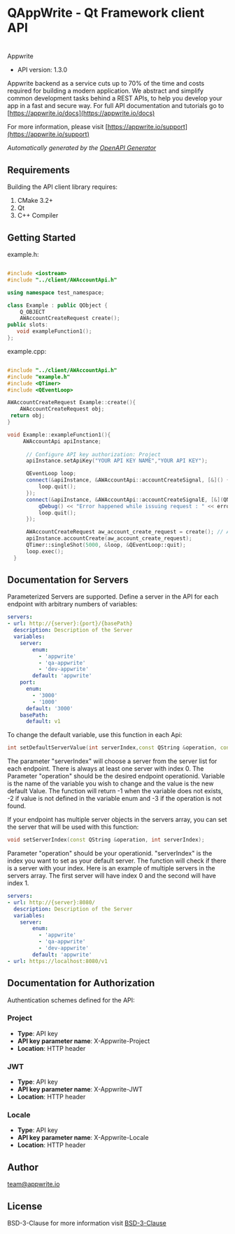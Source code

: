 # QAppWrite - Qt Framework client API

# 

Appwrite

- API version: 1.3.0

Appwrite backend as a service cuts up to 70% of the time and costs required for building a modern application. We abstract and simplify common development tasks behind a REST APIs, to help you develop your app in a fast and secure way. For full API documentation and tutorials go to [https://appwrite.io/docs](https://appwrite.io/docs)

  For more information, please visit [https://appwrite.io/support](https://appwrite.io/support)

*Automatically generated by the [OpenAPI Generator](https://openapi-generator.tech)*


## Requirements

Building the API client library requires:

1. CMake 3.2+
2. Qt
3. C++ Compiler

## Getting Started

example.h:
```c++

#include <iostream>
#include "../client/AWAccountApi.h"

using namespace test_namespace;

class Example : public QObject {
    Q_OBJECT
    AWAccountCreateRequest create();
public slots:
   void exampleFunction1();
};

```

example.cpp:
```c++

#include "../client/AWAccountApi.h"
#include "example.h"
#include <QTimer>
#include <QEventLoop>

AWAccountCreateRequest Example::create(){
    AWAccountCreateRequest obj;
 return obj;
}

void Example::exampleFunction1(){
     AWAccountApi apiInstance;
     
      // Configure API key authorization: Project
      apiInstance.setApiKey("YOUR API KEY NAME","YOUR API KEY");

      QEventLoop loop;
      connect(&apiInstance, &AWAccountApi::accountCreateSignal, [&]() {
          loop.quit();
      });
      connect(&apiInstance, &AWAccountApi::accountCreateSignalE, [&](QNetworkReply::NetworkError, QString error_str) {
          qDebug() << "Error happened while issuing request : " << error_str;
          loop.quit();
      });

      AWAccountCreateRequest aw_account_create_request = create(); // AWAccountCreateRequest | 
      apiInstance.accountCreate(aw_account_create_request);
      QTimer::singleShot(5000, &loop, &QEventLoop::quit);
      loop.exec();
  }

```

## Documentation for Servers

Parameterized Servers are supported. Define a server in the API for each endpoint with arbitrary numbers of variables:

```yaml
servers:
- url: http://{server}:{port}/{basePath}
  description: Description of the Server
  variables:
    server:
        enum:
          - 'appwrite'
          - 'qa-appwrite'
          - 'dev-appwrite'
        default: 'appwrite'
    port:
      enum:
        - '3000'
        - '1000'
      default: '3000'
    basePath:
      default: v1
```
To change the default variable, use this function in each Api:
```c++
int setDefaultServerValue(int serverIndex,const QString &operation, const QString &variable,const QString &val);
```
The parameter "serverIndex" will choose a server from the server list for each endpoint. There is always at least one server with index 0. The Parameter "operation" should be the desired endpoint operationid.
Variable is the name of the variable you wish to change and the value is the new default Value.
The function will return -1 when the variable does not exists, -2 if value is not defined in the variable enum and -3 if the operation is not found.

If your endpoint has multiple server objects in the servers array, you can set the server that will be used with this function:
```c++
void setServerIndex(const QString &operation, int serverIndex);
```
Parameter "operation" should be your operationid. "serverIndex" is the index you want to set as your default server. The function will check if there is a server with your index.
Here is an example of multiple servers in the servers array. The first server will have index 0 and the second will have index 1.
```yaml
servers:
- url: http://{server}:8080/
  description: Description of the Server
  variables:
    server:
        enum:
          - 'appwrite'
          - 'qa-appwrite'
          - 'dev-appwrite'
        default: 'appwrite'
- url: https://localhost:8080/v1
```

## Documentation for Authorization

Authentication schemes defined for the API:
### Project


- **Type**: API key
- **API key parameter name**: X-Appwrite-Project
- **Location**: HTTP header

### JWT


- **Type**: API key
- **API key parameter name**: X-Appwrite-JWT
- **Location**: HTTP header

### Locale


- **Type**: API key
- **API key parameter name**: X-Appwrite-Locale
- **Location**: HTTP header


## Author

team@appwrite.io


## License

BSD-3-Clause for more information visit [BSD-3-Clause](https://raw.githubusercontent.com/appwrite/appwrite/master/LICENSE)